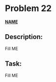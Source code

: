 # Problem 22

[**NAME**](https://projecteuler.net/problem=22)

## Description:
Fill ME

## Task:
Fill ME

